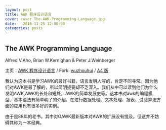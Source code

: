 ```yaml
---
layout: post
title: AWK 程序设计语言
cover: cover_The-AWK-Programming-Language.jpg
date:   2016-11-25 12:00:00
categories: posts
---
```


## The AWK Programming Language
Alfred V.Aho, Brian W.Kernighan & Peter J.Weinberger

主页：[AWK 程序设计语言](https://github.com/M-Mono/The-AWK-Programming-Language) / Fork: [wuzhouhui](https://github.com/wuzhouhui/awk) / [A4 版](https://github.com/M-Mono/The-AWK-Programming-Language/raw/master/The%20AWK%20Programming%20Language%20(A4).pdf)

我认为这本书是学习AWK的最好书籍，语言发明人写的，肯定不同寻常。因为他们对AWK是最了解的，所以简明扼要却不乏深入。我们从中可以读到他们为什么发明AWK,AWK的长处和短处，AWK的简单发展史等。这本书对awk的编程模型、基本语法有简单明了的介绍，在进行数据处理、文本处理、报表、试验算法方面的应用也有很多好的实例。

由于是88年的老书，其中对GAWK最新版本对AWK的扩展没有提及，但这并不妨碍其称为一本经典。
